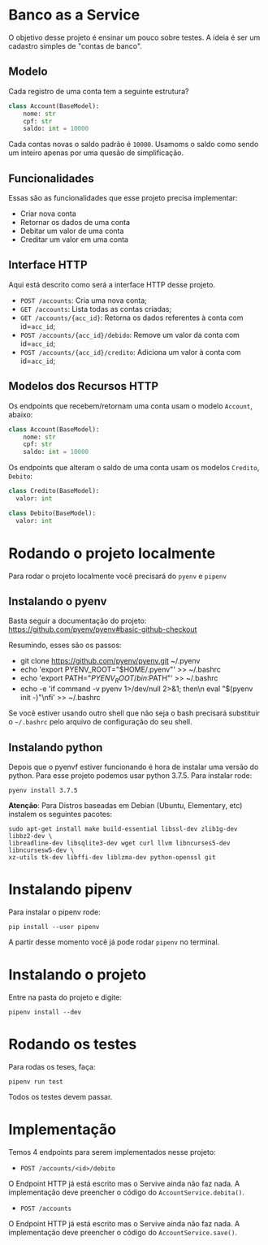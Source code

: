 # Banco as a Service

O objetivo desse projeto é ensinar um pouco sobre testes. A ideia é ser um cadastro simples de "contas de banco".

## Modelo

Cada registro de uma conta tem a seguinte estrutura?

```python
class Account(BaseModel):
    nome: str
    cpf: str
    saldo: int = 10000
```
Cada contas novas o saldo padrão é `10000`. Usamoms o saldo como sendo um inteiro apenas por uma quesão de simplificação.

## Funcionalidades

Essas são as funcionalidades que esse projeto precisa implementar:

 - Criar nova conta
 - Retornar os dados de uma conta
 - Debitar um valor de uma conta
 - Creditar um valor em uma conta


## Interface HTTP

Aqui está descrito como será a interface HTTP desse projeto.

 - `POST /accounts`: Cria uma nova conta;
 - `GET /accounts`: Lista todas as contas criadas;
 - `GET /accounts/{acc_id}`: Retorna os dados referentes à conta com id=`acc_id`;
 - `POST /accounts/{acc_id}/debido`: Remove um valor da conta com id=`acc_id`;
 - `POST /accounts/{acc_id}/credito`: Adiciona um valor à conta com id=`acc_id`;

## Modelos dos Recursos HTTP

Os endpoints que recebem/retornam uma conta usam o modelo `Account`, abaixo:

```python
class Account(BaseModel):
    nome: str
    cpf: str
    saldo: int = 10000
```

Os endpoints que alteram o saldo de uma conta usam os modelos `Credito`, `Debito`:

```python
class Credito(BaseModel):
  valor: int

class Debito(BaseModel):
  valor: int

```

# Rodando o projeto localmente

Para rodar o projeto localmente você precisará do `pyenv` e `pipenv`

## Instalando o pyenv

Basta seguir a documentação do projeto: https://github.com/pyenv/pyenv#basic-github-checkout

Resumindo, esses são os passos:

- git clone https://github.com/pyenv/pyenv.git ~/.pyenv
- echo 'export PYENV_ROOT="$HOME/.pyenv"' >> ~/.bashrc
- echo 'export PATH="$PYENV_ROOT/bin:$PATH"' >> ~/.bashrc
- echo -e 'if command -v pyenv 1>/dev/null 2>&1; then\n  eval "$(pyenv init -)"\nfi' >> ~/.bashrc

Se você estiver usando outro shell que não seja o bash precisará substituir o `~/.bashrc` pelo arquivo
de configuração do seu shell.

## Instalando python

Depois que o pyenvf estiver funcionando é hora de instalar uma versão do python. Para esse projeto podemos
usar python 3.7.5. Para instalar rode:

```
pyenv install 3.7.5
```

**Atenção**: Para Distros baseadas em Debian (Ubuntu, Elementary, etc) instalem os seguintes pacotes:

```
sudo apt-get install make build-essential libssl-dev zlib1g-dev libbz2-dev \
libreadline-dev libsqlite3-dev wget curl llvm libncurses5-dev libncursesw5-dev \
xz-utils tk-dev libffi-dev liblzma-dev python-openssl git
```


# Instalando pipenv

Para instalar o pipenv rode:

```
pip install --user pipenv
```

A partir desse momento você já pode rodar `pipenv` no terminal.

# Instalando o projeto

Entre na pasta do projeto e digite:

```
pipenv install --dev
```

# Rodando os testes

Para rodas os teses, faça:

```
pipenv run test
```

Todos os testes devem passar.



# Implementação

Temos 4 endpoints para serem implementados nesse projeto:

- `POST /accounts/<id>/debito`

O Endpoint HTTP já está escrito mas o Servive ainda não faz nada. A implementação deve preencher o código do `AccountService.debita()`.


- `POST /accounts`

O Endpoint HTTP já está escrito mas o Servive ainda não faz nada. A implementação deve preencher o código do `AccountService.save()`.
